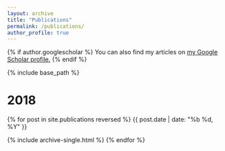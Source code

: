 ```yaml
---
layout: archive
title: "Publications"
permalink: /publications/
author_profile: true
---
```


{% if author.googlescholar %}
  You can also find my articles on <u><a href="{{author.googlescholar}}">my Google Scholar profile</a>.</u>
{% endif %}

{% include base_path %}
<h1>2018</h1>



{% for post in site.publications reversed %}
  {{ post.date | date: "%b %d, %Y" }}


  {% include archive-single.html  %}
{% endfor %}



